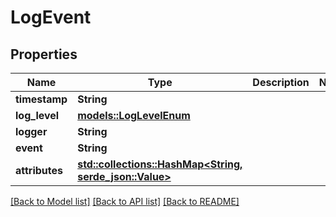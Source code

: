 # LogEvent

## Properties

Name | Type | Description | Notes
------------ | ------------- | ------------- | -------------
**timestamp** | **String** |  | 
**log_level** | [**models::LogLevelEnum**](LogLevelEnum.md) |  | 
**logger** | **String** |  | 
**event** | **String** |  | 
**attributes** | [**std::collections::HashMap<String, serde_json::Value>**](serde_json::Value.md) |  | 

[[Back to Model list]](../README.md#documentation-for-models) [[Back to API list]](../README.md#documentation-for-api-endpoints) [[Back to README]](../README.md)



